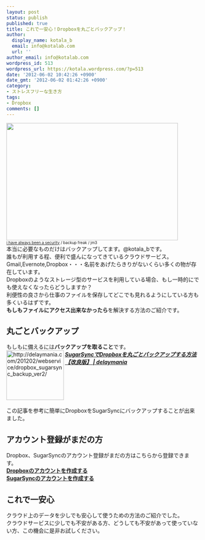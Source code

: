 ```yaml
---
layout: post
status: publish
published: true
title: これで一安心！Dropboxを丸ごとバックアップ！
author:
  display_name: kotala_b
  email: info@kotalab.com
  url: ''
author_email: info@kotalab.com
wordpress_id: 513
wordpress_url: https://kotala.wordpress.com/?p=513
date: '2012-06-02 10:42:26 +0900'
date_gmt: '2012-06-02 01:42:26 +0900'
category:
- ストレスフリーな生き方
tags:
- Dropbox
comments: []
---
```

<p><a href="https://kotalab.com/wp-content/uploads/backUp_120602.jpg" target="_blank"><img src="https://kotalab.com/wp-content/uploads/backUp_120602.jpg" alt="" title="backUp_120602" width="448" height="307" class="alignnone size-full wp-image-1237" /></a><br />
<span style="font-size:10px;"><a href="https://www.flickr.com/photos/jm3/330155936/" target="_blank">i have always been a security</a> / backup freak / jm3</span><br />
本当に必要なものだけはバックアップしてます。@kotala_bです。<br />
誰もが利用する程、便利で盛んになってきているクラウドサービス。<br />
Gmail,Evernote,Dropbox・・・名前をあげたらきりがないくらい多くの物が存在しています。<br />
Dropboxのようなストレージ型のサービスを利用している場合、もし一時的にでも使えなくなったらどうしますか？<br />
利便性の良さから仕事のファイルを保存してどこでも見れるようにしている方も多くいるはずです。<br />
<strong>もしもファイルにアクセス出来なかったら</strong>を解決する方法のご紹介です。<br />
</p>
<!--more-->
<h2>丸ごとバックアップ</h2>
<p>もしもに備えるには<strong>バックアップを取ること</strong>です。<br />
<a href="http://delaymania.com/201202/webservice/dropbox_sugarsync_backup_ver2/"><img title="SugarSyncでDropboxを丸ごとバックアップする方法【改良版】 | delaymania" src="https://capture.heartrails.com/150x130/shadow?http://delaymania.com/201202/webservice/dropbox_sugarsync_backup_ver2/" alt="http://delaymania.com/201202/webservice/dropbox_sugarsync_backup_ver2/" width="150" height="130" align="left" /></a><em><strong><a href="http://delaymania.com/201202/webservice/dropbox_sugarsync_backup_ver2/" target="_blank">SugarSyncでDropboxを丸ごとバックアップする方法【改良版】 | delaymania</a></strong></em><br style="clear:both;" /><br />
この記事を参考に簡単にDropboxをSugarSyncにバックアップすることが出来ました。</p>
<h2>アカウント登録がまだの方</h2>
<p>Dropbox、SugarSyncのアカウント登録がまだの方はこちらから登録できます。<br />
<a href="https://db.tt/BXcySQmO" target="_blank"><strong>Dropboxのアカウントを作成する</strong></a><br />
<a href="https://www.sugarsync.com/referral?rf=cip5ao68im3ij&amp;utm_source=website&amp;utm_medium=web&amp;utm_campaign=referral&amp;shareEvent=483056" target="_blank"><strong>SugarSyncのアカウントを作成する</strong></a></p>
<h2>これで一安心</h2>
<p>クラウド上のデータを少しでも安心して使うための方法のご紹介でした。<br />
クラウドサービスに少しでも不安がある方、どうしても不安があって使っていない方、この機会に是非お試しください。</p>
